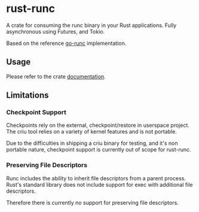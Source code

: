 # rust-runc

A crate for consuming the runc binary in your Rust applications. Fully asynchronous using Futures, and Tokio.

Based on the reference [go-runc](https://github.com/containerd/go-runc) implementation.

## Usage

Please refer to the crate [documentation](https://docs.rs/rust-runc).

## Limitations

### Checkpoint Support

Checkpoints rely on the external, checkpoint/restore in userspace project. The criu tool relies on a variety of kernel features and is not portable.

Due to the difficulties in shipping a criu binary for testing, and it's non portable nature, checkpoint support is currently out of scope for rust-runc.

### Preserving File Descriptors

Runc includes the ability to inherit file descriptors from a parent process. Rust's standard library does not include support for exec with additional file descriptors.

Therefore there is currently no support for preserving file descriptors.